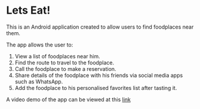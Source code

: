 # Lets Eat!
This is an Android application created to allow users to find foodplaces near them. 

The app allows the user to:
1. View a list of foodplaces near him.
2. Find the route to travel to the foodplace.
3. Call the foodplace to make a reservation.
4. Share details of the foodplace with his friends via social media apps such as WhatsApp.
5. Add the foodplace to his personalised favorites list after tasting it.

A video demo of the app can be viewed at this [link](https://drive.google.com/file/d/1-rLl6Dp8ShTOjoIYUlbplmVHBctyvyBz/view?usp=sharing)


